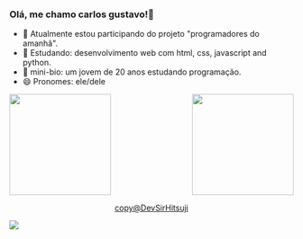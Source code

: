 ### Olá, me chamo carlos gustavo!👋
- 🔭 Atualmente estou participando do projeto "programadores do amanhã".
- 🌱 Estudando: desenvolvimento web com html, css, javascript and python.
- 💬 mini-bio: um jovem de 20 anos estudando programação.
- 😄 Pronomes: ele/dele

<div>
  <a href="https://github.com/DevSirHitsuji">
  <div style="display: flex; justify-content: space-between;">
    <img height="180em" src="https://github-readme-stats.vercel.app/api?username=DevSirHitsuji&show_icons=true&theme=dark&include_all_commits=true&count_private=true"/>
    <img height="180em" src="https://github-readme-stats.vercel.app/api/top-langs/?username=DevSirHitsuji&layout=compact&langs_count=16&theme=dark"/>
  </div>
</div>
  <p align="center">copy@DevSirHitsuji</p>
<div>
  <img align="center" src="https://sm.ign.com/t/ign_br/screenshot/default/rick-and-morty-6_xshv.1200.jpg"/>
</div>
